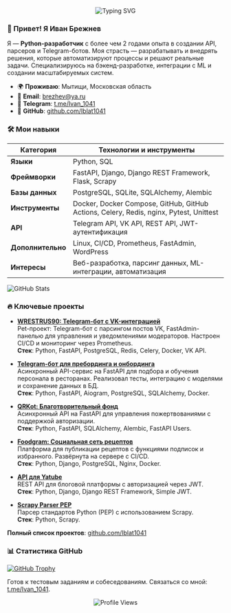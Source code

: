 <div align="center">
  <img src="https://readme-typing-svg.herokuapp.com?font=Fira+Code&pause=1000&color=000000&center=true&vCenter=true&width=435&lines=Hi%2C+I'm+Ivan+Brezhnev!;Python+Backend+Developer;Creating+%26+Automating+Solutions" alt="Typing SVG" />
</div>

### 👋 Привет! Я Иван Брежнев
Я — **Python-разработчик** с более чем 2 годами опыта в создании API, парсеров и Telegram-ботов. Моя страсть — разрабатывать и внедрять решения, которые автоматизируют процессы и решают реальные задачи. Специализируюсь на бэкенд-разработке, интеграции с ML и создании масштабируемых систем.

- 🌍 **Проживаю**: Мытищи, Московская область  
- 📧 **Email**: [brezhev@ya.ru](mailto:brezhev@ya.ru)  
- 💬 **Telegram**: [t.me/Ivan_1041](https://t.me/Ivan_1041)  
- 💼 **GitHub**: [github.com/Iblat1041](https://github.com/Iblat1041)

### 🛠️ Мои навыки
| Категория           | Технологии и инструменты                                      |
|---------------------|-------------------------------------------------------------|
| **Языки**          | Python, SQL                                                 |
| **Фреймворки**     | FastAPI, Django, Django REST Framework, Flask, Scrapy       |
| **Базы данных**    | PostgreSQL, SQLite, SQLAlchemy, Alembic                     |
| **Инструменты**    | Docker, Docker Compose, GitHub, GitHub Actions, Celery, Redis, nginx, Pytest, Unittest |
| **API**            | Telegram API, VK API, REST API, JWT-аутентификация          |
| **Дополнительно**  | Linux, CI/CD, Prometheus, FastAdmin, WordPress              |
| **Интересы**       | Веб-разработка, парсинг данных, ML-интеграции, автоматизация |

![GitHub Stats](https://github-readme-stats.vercel.app/api?username=Iblat1041&show_icons=true&theme=radical&hide_border=true)  

### 🔥 Ключевые проекты
- **[WRESTRUS90: Telegram-бот с VK-интеграцией](https://github.com/Iblat1041/WRESTRUS90)**  
  Pet-проект: Telegram-бот с парсингом постов VK, FastAdmin-панелью для управления и уведомлениями модераторов. Настроен CI/CD и мониторинг через Prometheus.  
  **Стек**: Python, FastAPI, PostgreSQL, Redis, Celery, Docker, VK API.

- **[Telegram-бот для пребординга и онбординга](https://github.com/Iblat1041/TG_preboarding_onboarding_restaurant)**  
  Асинхронный API-сервис на FastAPI для подбора и обучения персонала в ресторанах. Реализовал тесты, интеграцию с моделями и сохранение данных в БД.  
  **Стек**: Python, FastAPI, Aiogram, PostgreSQL, SQLAlchemy, Docker.

- **[QRKot: Благотворительный фонд](https://github.com/Iblat1041/cat_charity_fund)**  
  Асинхронный API на FastAPI для управления пожертвованиями с поддержкой авторизации.  
  **Стек**: Python, FastAPI, SQLAlchemy, Alembic, FastAPI Users.

- **[Foodgram: Социальная сеть рецептов](https://github.com/Iblat1041/foodgram)**  
  Платформа для публикации рецептов с функциями подписок и избранного. Развёрнута на сервере с CI/CD.  
  **Стек**: Python, Django, PostgreSQL, Nginx, Docker.

- **[API для Yatube](https://github.com/Iblat1041/api_final_yatube)**  
  REST API для блоговой платформы с авторизацией через JWT.  
  **Стек**: Python, Django, Django REST Framework, Simple JWT.

- **[Scrapy Parser PEP](https://github.com/Iblat1041/scrapy_parser_pep)**  
  Парсер стандартов Python (PEP) с использованием Scrapy.  
  **Стек**: Python, Scrapy.

**Полный список проектов**: [github.com/Iblat1041](https://github.com/Iblat1041)

### 📊 Статистика GitHub
[![GitHub Trophy](https://github-profile-trophy.vercel.app/?username=Iblat1041)](https://github.com/ryo-ma/github-profile-trophy)

Готов к тестовым заданиям и собеседованиям. Связаться со мной: [t.me/Ivan_1041](https://t.me/Ivan_1041).

<div align="center">
  <img src="https://komarev.com/ghpvc/?username=Iblat1041&label=Profile%20views&color=0e75b6&style=flat" alt="Profile Views" />
</div>
